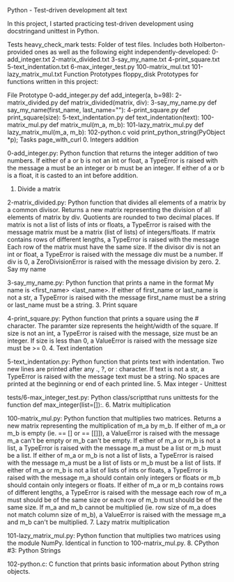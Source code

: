 Python - Test-driven development
alt text

In this project, I started practicing test-driven development using docstringand unittest in Python.

Tests heavy_check_mark
tests: Folder of test files. Includes both Holberton-provided ones as well as the following eight independently-developed:
0-add_integer.txt
2-matrix_divided.txt
3-say_my_name.txt
4-print_square.txt
5-text_indentation.txt
6-max_integer_test.py
100-matrix_mul.txt
101-lazy_matrix_mul.txt
Function Prototypes floppy_disk
Prototypes for functions written in this project:

File	Prototype
0-add_integer.py	def add_integer(a, b=98):
2-matrix_divided.py	def matrix_divided(matrix, div):
3-say_my_name.py	def say_my_name(first_name, last_name=""):
4-print_square.py	def print_square(size):
5-text_indentation.py	def text_indentation(text):
100-matrix_mul.py	def matrix_mul(m_a, m_b):
101-lazy_matrix_mul.py	def lazy_matrix_mul(m_a, m_b):
102-python.c	void print_python_string(PyObject *p);
Tasks page_with_curl
0. Integers addition

0-add_integer.py: Python function that returns the integer addition of two numbers.
If either of a or b is not an int or float, a TypeError is raised with the message a must be an integer or b must be an integer.
If either of a or b is a float, it is casted to an int before addition.
1. Divide a matrix

2-matrix_divided.py: Python function that divides all elements of a matrix by a common divisor.
Returns a new matrix representing the division of all elements of matrix by div.
Quotients are rounded to two decimal places.
If matrix is not a list of lists of ints or floats, a TypeError is raised with the message matrix must be a matrix (list of lists) of integers/floats.
If matrix contains rows of different lengths, a TypeError is raised with the message Each row of the matrix must have the same size.
If the divisor div is not an int or float, a TypeError is raised with the message div must be a number.
If div is 0, a ZeroDivisionError is raised with the message division by zero.
2. Say my name

3-say_my_name.py: Python function that prints a name in the format My name is <first_name> <last_name>.
If either of first_name or last_name is not a str, a TypeError is raised with the message first_name must be a string or last_name must be a string.
3. Print square

4-print_square.py: Python function that prints a square using the # character.
The paramter size represents the height/width of the square.
If size is not an int, a TypeError is raised with the message, size must be an integer.
If size is less than 0, a ValueError is raised with the message size must be >= 0.
4. Text indentation

5-text_indentation.py: Python function that prints text with indentation.
Two new lines are printed after any ., ?, or : character.
If text is not a str, a TypeError is raised with the message text must be a string.
No spaces are printed at the beginning or end of each printed line.
5. Max integer - Unittest

tests/6-max_integer_test.py: Python class/scriptthat runs unittests for the function def max_integer(list=[]):.
6. Matrix multiplication

100-matrix_mul.py: Python function that multiplies two matrices.
Returns a new matrix representing the multiplication of m_a by m_b.
If either of m_a or m_b is empty (ie. == [] or == [[]]), a ValueError is raised with the message m_a can't be empty or m_b can't be empty.
If either of m_a or m_b is not a list, a TypeError is raised with the message m_a must be a list or m_b must be a list.
If either of m_a or m_b is not a list of lists, a TypeError is raised with the message m_a must be a list of lists or m_b must be a list of lists.
If either of m_a or m_b is not a list of lists of ints or floats, a TypeError is raised with the message m_a should contain only integers or floats or m_b should contain only integers or floats.
If either of m_a or m_b contains rows of different lengths, a TypeError is raised with the message each row of m_a must should be of the same size or each row of m_b must should be of the same size.
If m_a and m_b cannot be multiplied (ie. row size of m_a does not match column size of m_b), a ValueError is raised with the message m_a and m_b can't be multiplied.
7. Lazy matrix multiplication

101-lazy_matrix_mul.py: Python function that multiplies two matrices using the module NumPy.
Identical in function to 100-matrix_mul.py.
8. CPython #3: Python Strings

102-python.c: C function that prints basic information about Python string objects.
